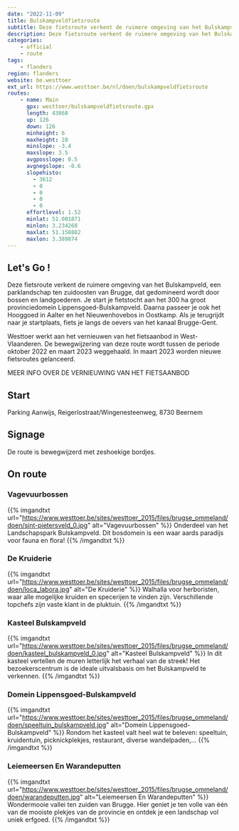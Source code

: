```yaml
---
date: "2022-11-09"
title: Bulskampveldfietsroute
subtitle: Deze fietsroute verkent de ruimere omgeving van het Bulskampveld, een parklandschap ten zuidoosten van Brugge, dat gedomineerd wordt door bossen en landgoederen
description: Deze fietsroute verkent de ruimere omgeving van het Bulskampveld, een parklandschap ten zuidoosten van Brugge, dat gedomineerd wordt door bossen en landgoederen
categories:
    - official
    - route
tags:
    - flanders
region: flanders
website: be.westtoer
ext_url: https://www.westtoer.be/nl/doen/bulskampveldfietsroute
routes:
    - name: Main
      gpx: westtoer/bulskampveldfietsroute.gpx
      length: 43868
      up: 126
      down: 126
      minheight: 6
      maxheight: 28
      minslope: -3.4
      maxslope: 3.5
      avgposslope: 0.5
      avgnegslope: -0.6
      slopehisto:
        - 3612
        - 0
        - 0
        - 0
        - 0
      effortlevel: 1.52
      minlat: 51.081871
      minlon: 3.234268
      maxlat: 51.158882
      maxlon: 3.389874
---
```


## Let's Go ! 

Deze fietsroute verkent de ruimere omgeving van het Bulskampveld, een parklandschap ten zuidoosten van Brugge, dat gedomineerd wordt door bossen en landgoederen. Je start je fietstocht aan het 300 ha groot provinciedomein Lippensgoed-Bulskampveld. Daarna passeer je ook het Hooggoed in Aalter en het Nieuwenhovebos in Oostkamp. Als je terugrijdt naar je startplaats, fiets je langs de oevers van het kanaal Brugge-Gent.

Westtoer werkt aan het vernieuwen van het fietsaanbod in West-Vlaanderen. De bewegwijzering van deze route wordt tussen de periode oktober 2022 en maart 2023 weggehaald. In maart 2023 worden nieuwe fietsroutes gelanceerd.

MEER INFO OVER DE VERNIEUWING VAN HET FIETSAANBOD

## Start

Parking Aanwijs, Reigerlostraat/Wingenesteenweg, 8730 Beernem

## Signage

De route is bewegwijzerd met zeshoekige bordjes.

## On route

### Vagevuurbossen

{{% imgandtxt url="https://www.westtoer.be/sites/westtoer_2015/files/brugse_ommeland/doen/sint-pietersveld_0.jpg" alt="Vagevuurbossen" %}}
Onderdeel van het Landschapspark Bulskampveld. Dit bosdomein is een waar aards paradijs voor fauna en flora!
{{% /imgandtxt %}}

### De Kruiderie

{{% imgandtxt url="https://www.westtoer.be/sites/westtoer_2015/files/brugse_ommeland/doen/loca_labora.jpg" alt="De Kruiderie" %}}
Walhalla voor herboristen, waar alle mogelijke kruiden en specerijen te vinden zijn. Verschillende topchefs zijn vaste klant in de pluktuin.
{{% /imgandtxt %}}

### Kasteel Bulskampveld

{{% imgandtxt url="https://www.westtoer.be/sites/westtoer_2015/files/brugse_ommeland/doen/kasteel_bulskampveld_0.jpg" alt="Kasteel Bulskampveld" %}}
In dit kasteel vertellen de muren letterlijk het verhaal van de streek! Het bezoekerscentrum is de ideale uitvalsbasis om het Bulskampveld te verkennen.
{{% /imgandtxt %}}

### Domein Lippensgoed-Bulskampveld

{{% imgandtxt url="https://www.westtoer.be/sites/westtoer_2015/files/brugse_ommeland/doen/speeltuin_bulskampveld.jpg" alt="Domein Lippensgoed-Bulskampveld" %}}
Rondom het kasteel valt heel wat te beleven: speeltuin, kruidentuin, picknickplekjes, restaurant, diverse wandelpaden,...
{{% /imgandtxt %}}

### Leiemeersen En Warandeputten

{{% imgandtxt url="https://www.westtoer.be/sites/westtoer_2015/files/brugse_ommeland/doen/warandeputten.jpg" alt="Leiemeersen En Warandeputten" %}}
Wondermooie vallei ten zuiden van Brugge. Hier geniet je ten volle van één van de mooiste plekjes van de provincie en ontdek je een landschap vol uniek erfgoed.
{{% /imgandtxt %}}


